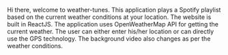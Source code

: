 Hi there, welcome to weather-tunes. This application plays a Spotify playlist based on 
the current weather conditions at your location. The website is built in ReactJS. The application 
uses OpenWeatherMap API for getting the current weather. The user can either enter his/her location
or can directly use the GPS technology. The background video also changes as per the weather conditions.